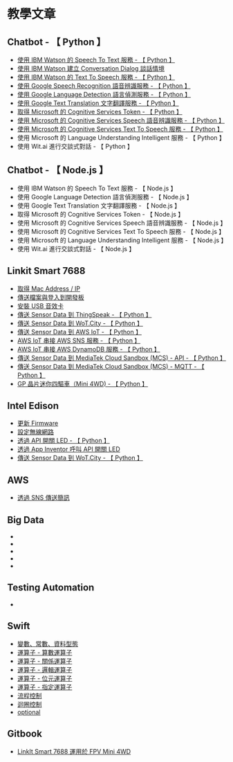 # 教學文章

## Chatbot - 【 Python 】
* [使用 IBM Watson 的 Speech To Text 服務 - 【 Python 】](http://oranwind.org/-linkit-smart-7688-shi-yong-ibm-watson-de-speech-to-text-fu-wu/)
* [使用 IBM Watson 建立 Conversation Dialog 談話情境](http://oranwind.org/-ibm-bluemix-watson-jian-li-conversation-dialog/)
* [使用 IBM Watson 的 Text To Speech 服務 - 【 Python 】](http://oranwind.org/-linkit-smart-7688-shi-yong-ibm-watson-de-text-to-speech-fu-wu/)
* [使用 Google Speech Recognition 語音辨識服務 - 【 Python 】](http://oranwind.org/-linkit-smart-7688-shi-yong-google-speech-recognition-fu-wu/)
* [使用 Google Language Detection 語言偵測服務 - 【 Python 】](http://oranwind.org/-robot-shi-yong-google-language-detection-yu-yan-zhen-ce-fu-wu/)
* [使用 Google Text Translation 文字翻譯服務 - 【 Python 】](http://oranwind.org/-linkit-smart-7688-shi-yong-google-text-translation-wen-zi-fan-yi-fu-wu/)
* [取得 Microsoft 的 Cognitive Services Token - 【 Python 】](http://oranwind.org/-linkit-smart-7688-shi-yong-microsoft-bing-de-cognitive-services-token-api/)
* [使用 Microsoft 的 Cognitive Services Speech 語音辨識服務 - 【 Python 】](http://oranwind.org/-linkit-smart-7688-shi-yong-microsoft-bing-de-cognitive-services-speech-yu-yin-bian-shi-fu-wu/)
* [使用 Microsoft 的 Cognitive Services Text To Speech 服務 - 【 Python 】](http://oranwind.org/-linkit-smart-7688-shi-yong-microsoft-bing-de-cognitive-services-text-to-speech-fu-wu/)
* 使用 Microsoft 的 Language Understanding Intelligent 服務 - 【 Python 】
* 使用 Wit.ai 進行交談式對話 - 【 Python 】

## Chatbot - 【 Node.js 】
* 使用 IBM Watson 的 Speech To Text 服務 - 【 Node.js 】
* 使用 Google Language Detection 語言偵測服務 - 【 Node.js 】
* 使用 Google Text Translation 文字翻譯服務 - 【 Node.js 】
* 取得 Microsoft 的 Cognitive Services Token - 【 Node.js 】
* 使用 Microsoft 的 Cognitive Services Speech 語音辨識服務 - 【 Node.js 】
* 使用 Microsoft 的 Cognitive Services Text To Speech 服務 - 【 Node.js 】
* 使用 Microsoft 的 Language Understanding Intelligent 服務 - 【 Node.js 】
* 使用 Wit.ai 進行交談式對話 - 【 Node.js 】

## Linkit Smart 7688
* [取得 Mac Address / IP](http://oranwind.org/qu-de-mac-address-ip/)
* [傳送檔案與登入到開發板](http://oranwind.org/-linkit/)
* [安裝 USB 音效卡](http://oranwind.org/-linkit-smart-7688-an-zhuang-usb-yin-xiao-qia/)
* [傳送 Sensor Data 到 ThingSpeak - 【 Python 】](http://oranwind.org/-linkit-smart-7688-chuan-song-sensor-data-dao-thingspeak/)
* [傳送 Sensor Data 到 WoT.City - 【 Python 】](http://oranwind.org/-linkit-smart-7688-chuan-song-sensor-data-dao-thingspeak-2/)
* [傳送 Sensor Data 到 AWS IoT - 【 Python 】](http://oranwind.org/-linkit-smart-7688-chuan-song-sensor-data-dao-aws-iot/)
* [AWS IoT 串接 AWS SNS 服務 - 【 Python 】](http://oranwind.org/-linkit-smart-7688-chuan-song-sensor-data-dao-aws-iot-2/)
* [AWS IoT 串接 AWS DynamoDB 服務 - 【 Python 】](http://oranwind.org/-linkit-smart-7688-aws-iot-chuan-jie-aws-dynamodb-fu-wu/)
* [傳送 Sensor Data 到 MediaTek Cloud Sandbox (MCS) - API - 【 Python 】](http://oranwind.org/-linkit-smart-7688-chuan-song-sensor-data-dao-mediatek-cloud-sandbox-mcs/)
* [傳送 Sensor Data 到 MediaTek Cloud Sandbox (MCS) - MQTT - 【 Python 】](http://oranwind.org/-linkit-smart-7688-chuan-song-sensor-data-dao-mediatek-cloud-sandbox-mcs-mqtt/)
* [GP 晶片迷你四驅車（Mini 4WD) - 【 Python 】](http://oranwind.org/un/)

## Intel Edison 
* [更新 Firmware](http://oranwind.org/-intel-edison-geng-xin-firmware/)
* [設定無線網路](http://oranwind.org/-intel-edison-she-ding-wu-xian-wang-lu/)
* [透過 API 開關 LED - 【 Python 】](http://oranwind.org/-intel-edison-tou-guo-api-kai-guan-led/)
* [透過 App Inventor 呼叫 API 開關 LED](http://oranwind.org/-intel-edison-tou-guo-api-kai-guan-led-2/)
* [傳送 Sensor Data 到 WoT.City - 【 Python 】](http://oranwind.org/-intel-edison-chuan-song-sensor-data-dao-wot-city/)

## AWS
* [透過 SNS 傳送簡訊](http://oranwind.org/-aws-tou-guo-sms-chuan-song-jian-xun/)

## Big Data
* []()
* []()
* []()
* []()
* []()

## Testing Automation
* []()

## Swift
* [變數、常數、資料型態](http://oranwind.org/-ios-bian-shu-chang-shu-zi-liao-xing-tai/)
* [運算子 - 算數運算子](http://oranwind.org/-swift-yun-suan-zi/)
* [運算子 - 關係運算子](http://oranwind.org/-swift-yun-suan-zi-suan-shu-yun-suan-zi/)
* [運算子 - 邏輯運算子](http://oranwind.org/-swift-yun-suan-zi-luo-ji-yun-suan-zi/)
* [運算子 - 位元運算子](http://oranwind.org/-swift-yun-suan-zi-suan-shu-yun-suan-zi-2/)
* [運算子 - 指定運算子](http://oranwind.org/-swift-yun-suan-zi-suan-shu-yun-suan-zi-3/)
* [流程控制](http://oranwind.org/-swift-fen-zhi/)
* [迴圈控制](http://oranwind.org/-swift-hui-quan/)
* [optional](http://oranwind.org/-swift-optional/)

## Gitbook
* [LinkIt Smart 7688 運用於 FPV Mini 4WD](https://www.gitbook.com/book/makeeio/linkit-smart-mini4wd/details)
